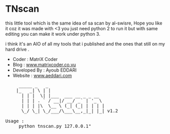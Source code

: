 # TNscan
this little tool which is the same idea of sa scan by al-swisre, Hope you like it coz it was made with <3
you just need python 2 to run it but with same editing you can make it work under python 3.

i think it's an AIO of all my tools that i published and the ones that still on my hard drive .


* Coder        : MatriX Coder
* Blog         : www.matrixcoder.co.vu 
* Developed By : Ayoub EDDARI
* Website      : www.aeddari.com


<pre>
	 _____ _   _                    
	|_   _| \ | |                    
	  | | |  \| |___  ___ __ _ _ __  
	  | | | . ` / __|/ __/ _` | '_ \
	  | | | |\  \__ \ (_| (_| | | | |
	  \_/ \_| \_/___/\___\__,_|_| |_| v1.2

Usage :
     python tnscan.py 127.0.0.1"
</pre>
